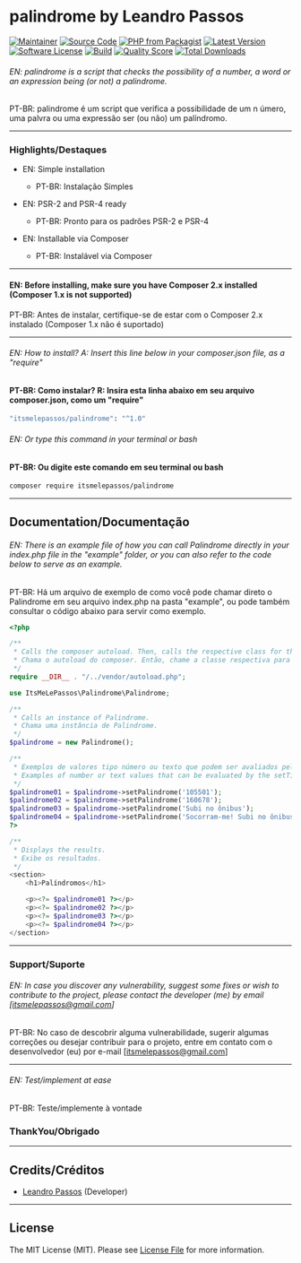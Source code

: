 # palindrome by Leandro Passos

[![Maintainer](http://img.shields.io/badge/maintainer-@itsmelepassos-blue.svg?style=flat-square)](https://twitter.com/itsmelepassos)
[![Source Code](http://img.shields.io/badge/source-itsmelepassos/phpoo--timezone-blue.svg?style=flat-square)](https://github.com/itsmelepassos/palindrome)
[![PHP from Packagist](https://img.shields.io/packagist/php-v/itsmelepassos/phpo--timezone.svg?style=flat-square)](https://packagist.org/packages/itsmelepassos/palindrome)
[![Latest Version](https://img.shields.io/github/release/itsmelepassos/palindrome.svg?style=flat-square)](https://github.com/itsmelepassos/palindrome/releases)
[![Software License](https://img.shields.io/badge/license-MIT-brightgreen.svg?style=flat-square)](LICENSE)
[![Build](https://img.shields.io/scrutinizer/build/g/itsmelepassos/palindrome.svg?style=flat-square)](https://scrutinizer-ci.com/g/itsmelepassos/palindrome)
[![Quality Score](https://img.shields.io/scrutinizer/g/itsmelepassos/palindrome.svg?style=flat-square)](https://scrutinizer-ci.com/g/itsmelepassos/palindrome)
[![Total Downloads](https://img.shields.io/packagist/dt/itsmelepassos/palindrome.svg?style=flat-square)](https://packagist.org/packages/itsmelepassos/palindrome)

###### EN: palindrome is a script that checks the possibility of a number, a word or an expression being (or not) a palindrome.

PT-BR: palindrome é um script que verifica a possibilidade de um n úmero, uma palvra ou uma expressão ser (ou não) um palíndromo.

---

### Highlights/Destaques

- EN: Simple installation
    - PT-BR: Instalação Simples


- EN: PSR-2 and PSR-4 ready
    - PT-BR: Pronto para os padrões PSR-2 e PSR-4


- EN: Installable via Composer
    - PT-BR: Instalável via Composer

---
#### EN: Before installing, make sure you have Composer 2.x installed (Composer 1.x is not supported)
PT-BR: Antes de instalar, certifique-se de estar com o Composer 2.x instalado (Composer 1.x não é suportado)

---

###### EN: How to install? A: Insert this line below in your composer.json file, as a "require"

#### PT-BR: Como instalar? R: Insira esta linha abaixo em seu arquivo composer.json, como um "require"

```bash
"itsmelepassos/palindrome": "^1.0"
```

###### EN: Or type this command in your terminal or bash

#### PT-BR: Ou digite este comando em seu terminal ou bash

```bash
composer require itsmelepassos/palindrome
```

---

## Documentation/Documentação

###### EN: There is an example file of how you can call Palindrome directly in your index.php file in the "example" folder, or you can also refer to the code below to serve as an example.

PT-BR: Há um arquivo de exemplo de como você pode chamar direto o Palindrome em seu arquivo index.php na pasta "example",
ou pode também consultar o código abaixo para servir como exemplo.

```php
<?php

/**
 * Calls the composer autoload. Then, calls the respective class for the timezone.
 * Chama o autoload do composer. Então, chame a classe respectiva para o fuso-horário.
 */
require __DIR__ . "/../vendor/autoload.php";

use ItsMeLePassos\Palindrome\Palindrome;

/**
 * Calls an instance of Palindrome.
 * Chama uma instância de Palindrome.
 */
$palindrome = new Palindrome();

/**
 * Exemplos de valores tipo número ou texto que podem ser avaliados pelo método setTimezone() 
 * Examples of number or text values that can be evaluated by the setTimezone() method
 */
$palindrome01 = $palindrome->setPalindrome('105501');
$palindrome02 = $palindrome->setPalindrome('160678');
$palindrome03 = $palindrome->setPalindrome('Subi no ônibus');
$palindrome04 = $palindrome->setPalindrome('Socorram-me! Subi no ônibus em Marrocos');
?>

/**
 * Displays the results.
 * Exibe os resultados. 
 */
<section>
    <h1>Palíndromos</h1>

    <p><?= $palindrome01 ?></p>
    <p><?= $palindrome02 ?></p>
    <p><?= $palindrome03 ?></p>
    <p><?= $palindrome04 ?></p>
</section>
```
---

### Support/Suporte

###### EN: In case you discover any vulnerability, suggest some fixes or wish to contribute to the project, please contact the developer (me) by email [itsmelepassos@gmail.com]

PT-BR: No caso de descobrir alguma vulnerabilidade, sugerir algumas correções ou desejar contribuir para o projeto,
entre em contato com o desenvolvedor (eu) por e-mail [itsmelepassos@gmail.com]

---

###### EN: Test/implement at ease
PT-BR: Teste/implemente à vontade

### ThankYou/Obrigado

---

## Credits/Créditos

- [Leandro Passos](https://github.com/itsmelepassos) (Developer)

---

## License

The MIT License (MIT). Please see [License File](https://github.com/itsmelepassos/palindrome/blob/master/LICENSE)
for more information.